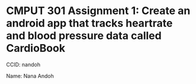 # CMPUT 301 Assignment 1: Create an android app that tracks heartrate and blood pressure data called CardioBook
CCID: nandoh

Name: Nana Andoh
